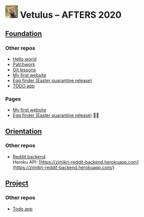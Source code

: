 # <img src="https://github.com/green-fox-academy/zimikri/blob/master/assets/images/vetulus.jpg" height="40" width="40">  Vetulus – AFTERS 2020

## [Foundation](https://github.com/green-fox-academy/zimikri/tree/master/01-Foundation)

### Other repos

- [Hello world](https://github.com/zimikri/hello-world)
- [Patchwork](https://github.com/zimikri/patchwork)
- [Git lessons](https://github.com/zimikri/git-lesson-repository)
- [My first website](https://github.com/zimikri/zimikri.github.io)
- [Egg finder (Easter quarantine release)](https://github.com/zimikri/egg-finder)
- [TODO app](https://github.com/zimikri/todoapp-typescript)

### Pages

- [My first website](https://zimikri.github.io/)
- [Egg finder (Easter quarantine release)](https://zimikri.github.io/egg-finder) :rabbit::egg:

## [Orientation](https://github.com/green-fox-academy/zimikri/tree/master/02-orientation)

### Other repos

- [Reddit backend](https://github.com/zimikri/reddit-backend)  
Heroku API: [https://zimikri-reddit-backend.herokuapp.com](https://zimikri-reddit-backend.herokuapp.com/)

## [Project](https://github.com/green-fox-academy/zimikri/tree/master/01-Project)

### Other repos

- [Todo app](https://github.com/zimikri/todo-app)